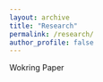 ```yaml
---
layout: archive
title: "Research"
permalink: /research/
author_profile: false
---
```


Wokring Paper
